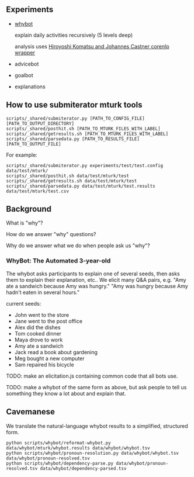 ## Experiments

- [whybot](http://stanford.edu/~erindb/explanations/whybot.html)

    explain daily activities recursively (5 levels deep)

    analysis uses [Hiroyoshi Komatsu and Johannes Castner corenlp wrapper](https://bitbucket.org/torotoki/corenlp-python/src)

- advicebot
- goalbot
- explanations

## How to use submiterator mturk tools

    scripts/_shared/submiterator.py [PATH_TO_CONFIG_FILE] [PATH_TO_OUTPUT_DIRECTORY]
    scripts/_shared/posthit.sh [PATH_TO_MTURK_FILES_WITH_LABEL]
    scripts/_shared/getresults.sh [PATH_TO_MTURK_FILES_WITH_LABEL]
    scripts/_shared/parsedata.py [PATH_TO_RESULTS_FILE] [PATH_TO_OUTPUT_FILE]

For example:

    scripts/_shared/submiterator.py experiments/test/test.config data/test/mturk/
    scripts/_shared/posthit.sh data/test/mturk/test
    scripts/_shared/getresults.sh data/test/mturk/test
    scripts/_shared/parsedata.py data/test/mturk/test.results data/test/mturk/test.csv

## Background

What is "why"?

How do we answer "why" questions?

Why do we answer what we do when people ask us "why"?

### WhyBot: The Automated 3-year-old

The whybot asks participants to explain one of several seeds, then asks them to explain their explanation, etc.. We elicit many Q&A pairs, e.g. "Amy ate a sandwich because Amy was hungry." "Amy was hungry because Amy hadn't eaten in several hours."

current seeds:

* John went to the store
* Jane went to the post office
* Alex did the dishes
* Tom cooked dinner
* Maya drove to work
* Amy ate a sandwich
* Jack read a book about gardening
* Meg bought a new computer
* Sam repaired his bicycle

TODO: make an elicitation.js containing common code that all bots use.

TODO: make a whybot of the same form as above, but ask people to tell us something they know a lot about and explain that.

## Cavemanese

We translate the natural-language whybot results to a simplified, structured form.

    python scripts/whybot/reformat-whybot.py data/whybot/mturk/whybot.results data/whybot/whybot.tsv
    python scripts/whybot/pronoun-resolution.py data/whybot/whybot.tsv data/whybot/pronoun-resolved.tsv
    python scripts/whybot/dependency-parse.py data/whybot/pronoun-resolved.tsv data/whybot/dependency-parsed.tsv